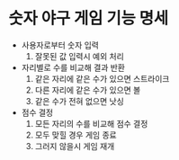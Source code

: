 # 숫자 야구 게임 기능 명세

- 사용자로부터 숫자 입력
    1. 잘못된 값 입력시 예외 처리
- 자리별로 수를 비교해 결과 반환
    1. 같은 자리에 같은 수가 있으면 스트라이크
    2. 다른 자리에 같은 수가 있으면 볼
    3. 같은 수가 전혀 없으면 낫싱
- 점수 결정
    1. 모든 자리의 수를 비교해 점수 결정
    2. 모두 맞힐 경우 게임 종료
    3. 그러지 않을시 게임 재개